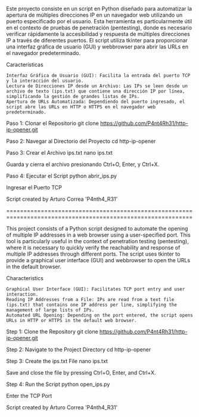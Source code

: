 Este proyecto consiste en un script en Python diseñado para automatizar la apertura de múltiples direcciones IP en un navegador web utilizando un puerto especificado por el usuario. Esta herramienta es particularmente útil en el contexto de pruebas de penetración (pentesting), donde es necesario verificar rápidamente la accesibilidad y respuesta de múltiples direcciones IP a través de diferentes puertos. El script utiliza tkinter para proporcionar una interfaz gráfica de usuario (GUI) y webbrowser para abrir las URLs en el navegador predeterminado.

Características

    Interfaz Gráfica de Usuario (GUI): Facilita la entrada del puerto TCP y la interacción del usuario.
    Lectura de Direcciones IP desde un Archivo: Las IPs se leen desde un archivo de texto (ips.txt) que contiene una dirección IP por línea, simplificando la gestión de grandes listas de IPs.
    Apertura de URLs Automatizada: Dependiendo del puerto ingresado, el script abre las URLs en HTTP o HTTPS en el navegador web predeterminado.
    
Paso 1: Clonar el Repositorio
git clone https://github.com/P4nt4Rh31/http-ip-opener.git

Paso 2: Navegar al Directorio del Proyecto
cd http-ip-opener

Paso 3: Crear el Archivo ips.txt
nano ips.txt

Guarda y cierra el archivo presionando Ctrl+O, Enter, y Ctrl+X.

Paso 4: Ejecutar el Script
python abrir_ips.py

Ingresar el Puerto TCP

Script created by Arturo Correa 'P4nth4_R31'

============================================================================================================

This project consists of a Python script designed to automate the opening of multiple IP addresses in a web browser using a user-specified port. This tool is particularly useful in the context of penetration testing (pentesting), where it is necessary to quickly verify the reachability and response of multiple IP addresses through different ports. The script uses tkinter to provide a graphical user interface (GUI) and webbrowser to open the URLs in the default browser.

Characteristics

    Graphical User Interface (GUI): Facilitates TCP port entry and user interaction.
    Reading IP Addresses from a File: IPs are read from a text file (ips.txt) that contains one IP address per line, simplifying the management of large lists of IPs.
    Automated URL Opening: Depending on the port entered, the script opens URLs in HTTP or HTTPS in the default web browser.

Step 1: Clone the Repository
git clone https://github.com/P4nt4Rh31/http-ip-opener.git

Step 2: Navigate to the Project Directory
cd http-ip-opener

Step 3: Create the ips.txt File
nano ips.txt

Save and close the file by pressing Ctrl+O, Enter, and Ctrl+X.

Step 4: Run the Script
python open_ips.py

Enter the TCP Port

Script created by Arturo Correa 'P4nth4_R31'

